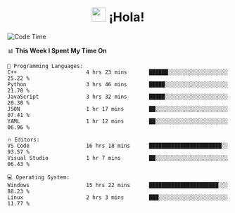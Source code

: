 <div align="center"><h1><img src="https://github.com/blackcater/blackcater/raw/main/images/Hi.gif" height="32"/> ¡Hola!</h1>
</div>

<!--START_SECTION:waka-->
![Code Time](http://img.shields.io/badge/Code%20Time-693%20hrs%2035%20mins-blue)

📊 **This Week I Spent My Time On** 

```text
💬 Programming Languages: 
C++                      4 hrs 23 mins       ██████░░░░░░░░░░░░░░░░░░░   25.22 % 
Python                   3 hrs 46 mins       █████░░░░░░░░░░░░░░░░░░░░   21.70 % 
JavaScript               3 hrs 32 mins       █████░░░░░░░░░░░░░░░░░░░░   20.30 % 
JSON                     1 hr 17 mins        ██░░░░░░░░░░░░░░░░░░░░░░░   07.41 % 
YAML                     1 hr 12 mins        ██░░░░░░░░░░░░░░░░░░░░░░░   06.96 % 

🔥 Editors: 
VS Code                  16 hrs 18 mins      ███████████████████████░░   93.57 % 
Visual Studio            1 hr 7 mins         ██░░░░░░░░░░░░░░░░░░░░░░░   06.43 % 

💻 Operating System: 
Windows                  15 hrs 22 mins      ██████████████████████░░░   88.23 % 
Linux                    2 hrs 3 mins        ███░░░░░░░░░░░░░░░░░░░░░░   11.77 % 
```


<!--END_SECTION:waka-->